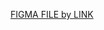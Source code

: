 [FIGMA FILE by LINK](https://www.figma.com/file/NySX6JsogdjOlDqvjgsy0j/JUMP-TEST---1?type=design&node-id=205%3A10&mode=design&t=vj2IGGAboiIvNx8w-1)
